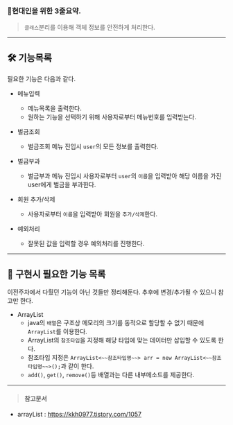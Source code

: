 ### 🚗현대인을 위한 3줄요약.
> `클래스`분리를 이용해 객체 정보를 안전하게 처리한다.

***

## 🛠 기능목록

필요한 기능은 다음과 같다.

* 메뉴입력
    - 메뉴목록을 출력한다.
	- 원하는 기능을 선택하기 위해 사용자로부터 메뉴번호를 입력받는다.
	
* 벌금조회
    - 벌금조회 메뉴 진입시 `user`의 모든 정보를 출력한다.	
    
* 벌금부과
    - 벌금부과 메뉴 진입시 사용자로부터 `user`의 `이름`을 입력받아 해당 이름을 가진 user에게 벌금을 부과한다.
    
* 회원 추가/삭제
    - 사용자로부터 `이름`을 입력받아 회원을 `추가/삭제`한다.
	
* 예외처리
    - 잘못된 값을 입력할 경우 예외처리를 진행한다.
    
***

## 📌 구현시  필요한 기능 목록

이전주차에서 다뤘던 기능이 아닌 것들만 정리해둔다. 추후에 변경/추가될 수 있으니 참고만 한다.

* ArrayList
    - java의 `배열`은 구조상 메모리의 크기를 동적으로 할당할 수 없기 때문에 `ArrayList`를  이용한다.
	- ArrayList의 `참조타입`을 지정해 해당 타입에 맞는 데이터만  삽입할 수 있도록 한다.
	- 참조타입 지정은 `ArrayList<~~참조타입명~~> arr = new ArrayList<~~참조타입명~~>();`과 같이 한다.
	- `add()`, `get()`, `remove()`등 배열과는 다른 내부메소드를 제공한다.

***

>#### 참고문서
* arrayList : https://kkh0977.tistory.com/1057